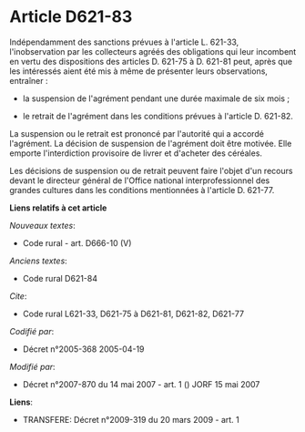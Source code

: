 # Article D621-83

Indépendamment des sanctions prévues à l'article L. 621-33, l'inobservation par les collecteurs agréés des obligations qui
leur incombent en vertu des dispositions des articles D. 621-75 à D. 621-81 peut, après que les intéressés aient été mis à
même de présenter leurs observations, entraîner :

- la suspension de l'agrément pendant une durée maximale de six mois ;

- le retrait de l'agrément dans les conditions prévues à l'article D. 621-82.

La suspension ou le retrait est prononcé par l'autorité qui a accordé l'agrément. La décision de suspension de l'agrément
doit être motivée. Elle emporte l'interdiction provisoire de livrer et d'acheter des céréales.

Les décisions de suspension ou de retrait peuvent faire l'objet d'un recours devant le directeur général de l'Office national
interprofessionnel des grandes cultures dans les conditions mentionnées à l'article D. 621-77.

**Liens relatifs à cet article**

_Nouveaux textes_:

  - Code rural - art. D666-10 (V)

_Anciens textes_:

  - Code rural D621-84

_Cite_:

  - Code rural L621-33, D621-75 à D621-81, D621-82, D621-77

_Codifié par_:

  - Décret n°2005-368 2005-04-19

_Modifié par_:

  - Décret n°2007-870 du 14 mai 2007 - art. 1 () JORF 15 mai 2007

**Liens**:

  - TRANSFERE: Décret n°2009-319 du 20 mars 2009 - art. 1
